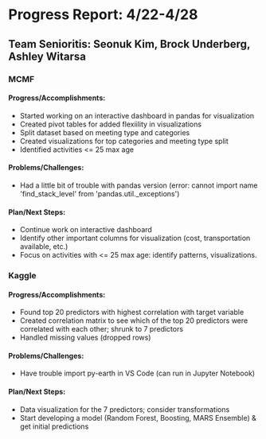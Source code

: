 # Progress Report: 4/22-4/28

## Team Senioritis: Seonuk Kim, Brock Underberg, Ashley Witarsa

### MCMF
#### Progress/Accomplishments:
- Started working on an interactive dashboard in pandas for visualization 
- Created pivot tables for added flexiility in visualizations 
- Split dataset based on meeting type and categories 
- Created visualizations for top categories and meeting type split 
- Identified activities <= 25 max age
#### Problems/Challenges:
- Had a little bit of trouble with pandas version (error: cannot import name 'find_stack_level' from 'pandas.util._exceptions')
#### Plan/Next Steps:
- Continue work on interactive dashboard 
- Identify other important columns for visualization (cost, transportation available, etc.)
- Focus on activities with <= 25 max age: identify patterns, visualizations.

### Kaggle
#### Progress/Accomplishments:
- Found top 20 predictors with highest correlation with target variable
- Created correlation matrix to see which of the top 20 predictors were correlated with each other; shrunk to 7 predictors
- Handled missing values (dropped rows)
#### Problems/Challenges:
- Have trouble import py-earth in VS Code (can run in Jupyter Notebook)
#### Plan/Next Steps:
- Data visualization for the 7 predictors; consider transformations
- Start developing a model (Random Forest, Boosting, MARS Ensemble) & get initial predictions
